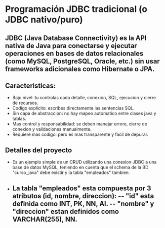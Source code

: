 # Programación JDBC tradicional (o JDBC nativo/puro)

## JDBC (Java Database Connectivity) es la API nativa de Java para conectarse y ejecutar operaciones en bases de datos relacionales (como MySQL, PostgreSQL, Oracle, etc.) sin usar frameworks adicionales como Hibernate o JPA.

## Caracteristicas:
- Bajo nivel: tu controlas cada detalle, conexion, SQL, ejecucion y cierre de recursos.
- Codigo explicito: escribes directamente las sentencias SQL.
- Sin capa de abstraccion: no hay mapeo automatico entre clases java y tablas.
- Mas control y responsabilidad: se deben manejar errore, cierre de conexion y validaciones manualmente.
- Requiere mas codigo: pero es mas transparente y facil de depurar.


## Detalles del proyecto
- Es un ejemplo simple de un CRUD utilizando una conexion JDBC a una base de datos MySQL, teniendo en cuenta que el schema de la BD "curso_java" debe existir y la tabla "empleados" tambien.
- La tabla "empleados" esta compuesta por 3 atributos (id, nombre, direccion):
  --  "id" esta definida como INT, PK, NN, AI.
  --  "nombre" y "direccion" estan definidos como VARCHAR(255), NN.
  --  
